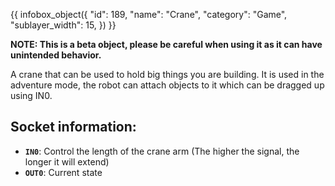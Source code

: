{{ infobox_object({
	"id": 189,
	"name": "Crane",
	"category": "Game",
	"sublayer_width": 15,
}) }}

**NOTE: This is a beta object, please be careful when using it as it can have unintended behavior.**

A crane that can be used to hold big things you are building. It is used in the adventure mode, the robot can attach objects to it which can be dragged up using IN0.

## Socket information:
- **`IN0`**: Control the length of the crane arm (The higher the signal, the longer it will extend)
- **`OUT0`**: Current state